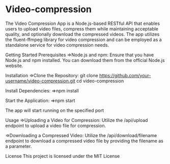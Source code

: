# Video-compression

The Video Compression App is a Node.js-based RESTful API that enables users to upload video files, compress them while maintaining acceptable quality, and optionally download the compressed videos. The app utilizes the fluent-ffmpeg library for video compression and can be employed as a standalone service for video compression needs.

Getting Started
Prerequisites
=>Node.js and npm: Ensure that you have Node.js and npm installed. You can download them from the official Node.js website.


Installation
=>Clone the Repository:
git clone https://github.com/your-username/video-compression.git
cd video-compression


Install Dependencies:
=>npm install

Start the Application:
=>npm start

The app will start running on the specified port


Usage
=>Uploading a Video for Compression: Utilize the /api/upload endpoint to upload a video file for compression.

=>Downloading a Compressed Video: Utilize the /api/download/filename endpoint to download a compressed video file by providing the filename as a parameter.

License
This project is licensed under the MIT License